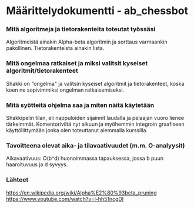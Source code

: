 Määrittelydokumentti - ab_chessbot
========

### Mitä algoritmeja ja tietorakenteita toteutat työssäsi

Algoritmeistä ainakin Alpha-beta algoritmin ja sorttaus varmaankin pakollinen. Tietorakenteista ainakin lista.

### Mitä ongelmaa ratkaiset ja miksi valitsit kyseiset algoritmit/tietorakenteet

Shakki on "ongelma" ja valitsin kyseiset algoritmit ja tietorakenteet, koska koen ne sopivimmiksi ongelman ratkaisemiseksi.

### Mitä syötteitä ohjelma saa ja miten näitä käytetään

Shakkipelin tilan, eli nappuloiden sijainnit laudalla ja pelaajan vuoro lienee tärkeimmät. Komentoriviltä nyt alkuun
ja myöhemmin integroin graafiseen käyttöliittymään jonka olen toteuttanut aiemmalla kurssilla.

### Tavoitteena olevat aika- ja tilavaativuudet (m.m. O-analyysit)

Aikavaativuus: O(b^d) huonoimmassa tapauksessa, jossa b puun haaroituvuus ja d syvyys.

### Lähteet

https://en.wikipedia.org/wiki/Alpha%E2%80%93beta_pruning
https://www.youtube.com/watch?v=l-hh51ncgDI
 


